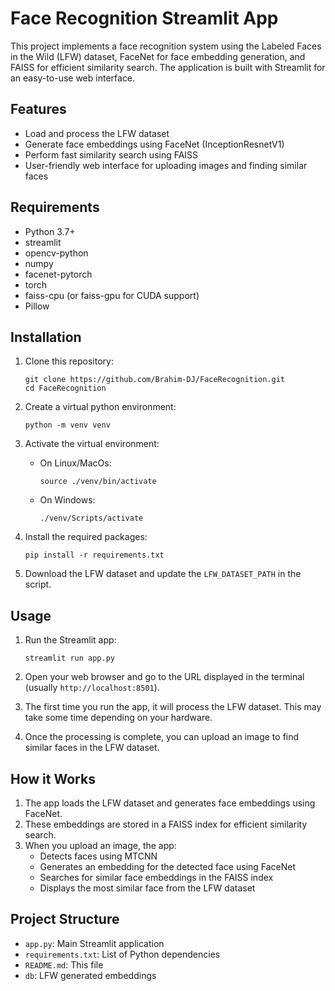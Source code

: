 # Face Recognition Streamlit App

This project implements a face recognition system using the Labeled Faces in the Wild (LFW) dataset, FaceNet for face embedding generation, and FAISS for efficient similarity search. The application is built with Streamlit for an easy-to-use web interface.

## Features

- Load and process the LFW dataset
- Generate face embeddings using FaceNet (InceptionResnetV1)
- Perform fast similarity search using FAISS
- User-friendly web interface for uploading images and finding similar faces

## Requirements

- Python 3.7+
- streamlit
- opencv-python
- numpy
- facenet-pytorch
- torch
- faiss-cpu (or faiss-gpu for CUDA support)
- Pillow

## Installation

1. Clone this repository:
   ```
   git clone https://github.com/Brahim-DJ/FaceRecognition.git
   cd FaceRecognition
   ```
2. Create a virtual python environment:
   ```
   python -m venv venv
   ```
3. Activate the virtual environment:
   - On Linux/MacOs:
      ```
      source ./venv/bin/activate
      ```
   - On Windows:
     ```
     ./venv/Scripts/activate
     ```
4. Install the required packages:
   ```
   pip install -r requirements.txt
   ```

5. Download the LFW dataset and update the `LFW_DATASET_PATH` in the script.

## Usage

1. Run the Streamlit app:
   ```
   streamlit run app.py
   ```

2. Open your web browser and go to the URL displayed in the terminal (usually `http://localhost:8501`).

3. The first time you run the app, it will process the LFW dataset. This may take some time depending on your hardware.

4. Once the processing is complete, you can upload an image to find similar faces in the LFW dataset.

## How it Works

1. The app loads the LFW dataset and generates face embeddings using FaceNet.
2. These embeddings are stored in a FAISS index for efficient similarity search.
3. When you upload an image, the app:
   - Detects faces using MTCNN
   - Generates an embedding for the detected face using FaceNet
   - Searches for similar face embeddings in the FAISS index
   - Displays the most similar face from the LFW dataset

## Project Structure

- `app.py`: Main Streamlit application
- `requirements.txt`: List of Python dependencies
- `README.md`: This file
- `db`: LFW generated embeddings 
